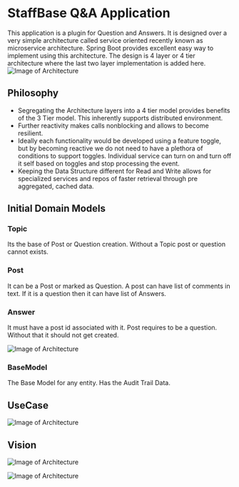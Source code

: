 # StaffBase Q&A Application
This application is a plugin for Question and Answers. It is designed over a very simple architecture called service oriented recently known as microservice architecture. Spring Boot provides excellent easy way to implement using this architecture. The design is 4 layer or 4 tier architecture where the last two layer implementation is added here.
![Image of Architecture](https://github.com/Staffbase/bc_sankha_sil/blob/master/images/architectureProposal.png)

## Philosophy
- Segregating the Architecture layers into a 4 tier model provides benefits of the 3 Tier model. This inherently supports distributed environment. 
- Further reactivity makes calls nonblocking and allows to become resilient. 
- Ideally each functionality would be developed using a feature toggle, but by becoming reactive we do not need to have a plethora of conditions to support toggles. Individual service can turn on and turn off it self based on toggles and stop processing the event.
- Keeping the Data Structure different for Read and Write allows for specialized services and repos of faster retrieval through pre aggregated, cached data.

## Initial Domain Models
### Topic
Its the base of Post or Question creation. Without a Topic post or question cannot exists.
### Post
It can be a Post or marked as Question. A post can have list of comments in text. If it is a question then it can have list of Answers.
### Answer
It must have a post id associated with it. Post requires to be a question. Without that it should not get created.

![Image of Architecture](https://github.com/Staffbase/bc_sankha_sil/blob/master/images/EnitityDiagram.jpg)
### BaseModel
The Base Model for any entity. Has the Audit Trail Data.



## UseCase
![Image of Architecture](https://github.com/Staffbase/bc_sankha_sil/blob/master/images/userCase.jpg)

## Vision
![Image of Architecture](https://github.com/Staffbase/bc_sankha_sil/blob/master/images/ecosystemVision.png)

![Image of Architecture](https://github.com/Staffbase/bc_sankha_sil/blob/master/images/microserviceCommunicationVision.png)
